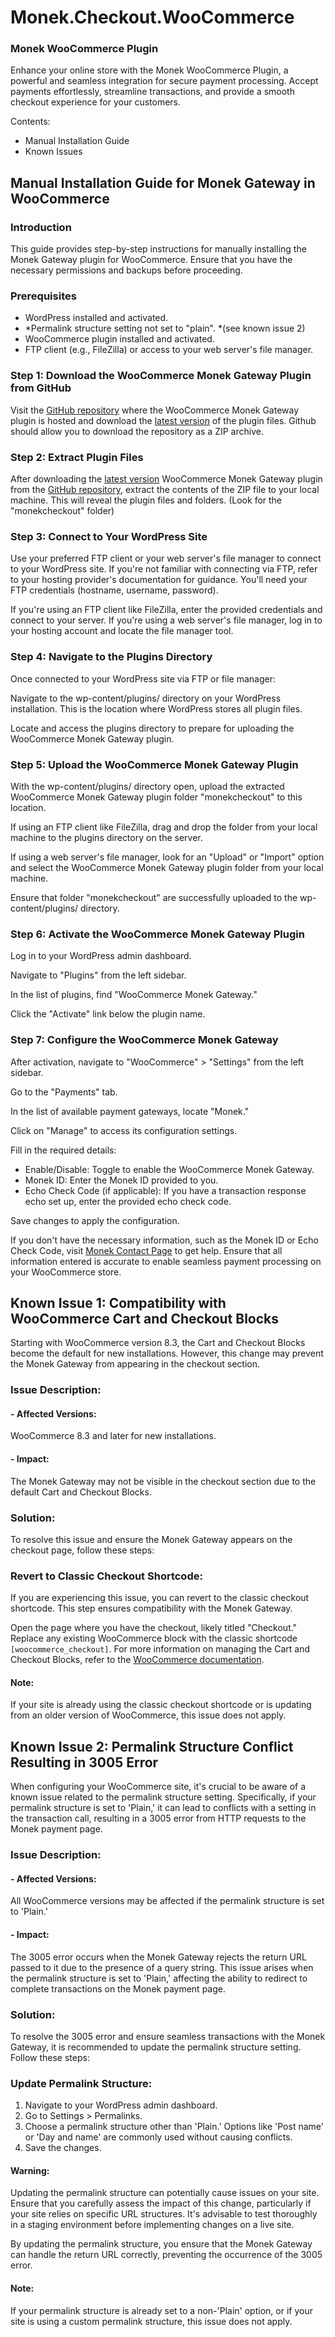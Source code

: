 # Monek.Checkout.WooCommerce
### Monek WooCommerce Plugin

Enhance your online store with the Monek WooCommerce Plugin, a powerful and seamless integration for secure payment processing. Accept payments effortlessly, streamline transactions, and provide a smooth checkout experience for your customers.

Contents:
- Manual Installation Guide
- Known Issues



## Manual Installation Guide for Monek Gateway in WooCommerce

### Introduction
This guide provides step-by-step instructions for manually installing the Monek Gateway plugin for WooCommerce. Ensure that you have the necessary permissions and backups before proceeding.

### Prerequisites
- WordPress installed and activated.
- *Permalink structure setting not set to "plain". *(see known issue 2)
- WooCommerce plugin installed and activated.
- FTP client (e.g., FileZilla) or access to your web server's file manager.

### Step 1: Download the WooCommerce Monek Gateway Plugin from GitHub
Visit the [GitHub repository](https://github.com/monek-ltd/Monek.Checkout.WooCommerce/) where the WooCommerce Monek Gateway plugin is hosted and download the [latest version](https://github.com/monek-ltd/Monek.Checkout.WooCommerce/releases/tag/v1.0.0-beta.1) of the plugin files. Github should allow you to download the repository as a ZIP archive.


### Step 2: Extract Plugin Files
After downloading the [latest version](https://github.com/monek-ltd/Monek.Checkout.WooCommerce/releases/tag/v1.0.0-beta.1) WooCommerce Monek Gateway plugin from the [GitHub repository](https://github.com/monek-ltd/Monek.Checkout.WooCommerce/), extract the contents of the ZIP file to your local machine. This will reveal the plugin files and folders. (Look for the "monekcheckout" folder)


### Step 3: Connect to Your WordPress Site
Use your preferred FTP client or your web server's file manager to connect to your WordPress site. If you're not familiar with connecting via FTP, refer to your hosting provider's documentation for guidance. You'll need your FTP credentials (hostname, username, password).

If you're using an FTP client like FileZilla, enter the provided credentials and connect to your server. If you're using a web server's file manager, log in to your hosting account and locate the file manager tool.


### Step 4: Navigate to the Plugins Directory
Once connected to your WordPress site via FTP or file manager:

Navigate to the wp-content/plugins/ directory on your WordPress installation. This is the location where WordPress stores all plugin files.

Locate and access the plugins directory to prepare for uploading the WooCommerce Monek Gateway plugin.


### Step 5: Upload the WooCommerce Monek Gateway Plugin
With the wp-content/plugins/ directory open, upload the extracted WooCommerce Monek Gateway plugin folder "monekcheckout" to this location.

If using an FTP client like FileZilla, drag and drop the folder from your local machine to the plugins directory on the server.

If using a web server's file manager, look for an "Upload" or "Import" option and select the WooCommerce Monek Gateway plugin folder from your local machine.

Ensure that folder "monekcheckout" are successfully uploaded to the wp-content/plugins/ directory.



### Step 6: Activate the WooCommerce Monek Gateway Plugin
Log in to your WordPress admin dashboard.

Navigate to "Plugins" from the left sidebar.

In the list of plugins, find "WooCommerce Monek Gateway."

Click the "Activate" link below the plugin name.



### Step 7: Configure the WooCommerce Monek Gateway
After activation, navigate to "WooCommerce" > "Settings" from the left sidebar.

Go to the "Payments" tab.

In the list of available payment gateways, locate "Monek."

Click on "Manage" to access its configuration settings.

Fill in the required details:
- Enable/Disable: Toggle to enable the WooCommerce Monek Gateway.
- Monek ID: Enter the Monek ID provided to you.
- Echo Check Code (if applicable): If you have a transaction response echo set up, enter the provided echo check code.

Save changes to apply the configuration.

If you don't have the necessary information, such as the Monek ID or Echo Check Code, visit [Monek Contact Page](https://monek.com/contact) to get help. Ensure that all information entered is accurate to enable seamless payment processing on your WooCommerce store.





## Known Issue 1: Compatibility with WooCommerce Cart and Checkout Blocks
Starting with WooCommerce version 8.3, the Cart and Checkout Blocks become the default for new installations. However, this change may prevent the Monek Gateway from appearing in the checkout section.

### Issue Description:
#### - Affected Versions: 
WooCommerce 8.3 and later for new installations.
#### - Impact: 
The Monek Gateway may not be visible in the checkout section due to the default Cart and Checkout Blocks.
### Solution:
To resolve this issue and ensure the Monek Gateway appears on the checkout page, follow these steps:

### Revert to Classic Checkout Shortcode:

If you are experiencing this issue, you can revert to the classic checkout shortcode. This step ensures compatibility with the Monek Gateway.

Open the page where you have the checkout, likely titled "Checkout."
Replace any existing WooCommerce block with the classic shortcode `[woocommerce_checkout]`.
For more information on managing the Cart and Checkout Blocks, refer to the [WooCommerce documentation](https://woo.com/document/cart-checkout-blocks-status/#section-11).

#### Note: 
If your site is already using the classic checkout shortcode or is updating from an older version of WooCommerce, this issue does not apply.



## Known Issue 2: Permalink Structure Conflict Resulting in 3005 Error

When configuring your WooCommerce site, it's crucial to be aware of a known issue related to the permalink structure setting. Specifically, if your permalink structure is set to 'Plain,' it can lead to conflicts with a setting in the transaction call, resulting in a 3005 error from HTTP requests to the Monek payment page.

### Issue Description:
#### - Affected Versions:
All WooCommerce versions may be affected if the permalink structure is set to 'Plain.'
#### - Impact:
The 3005 error occurs when the Monek Gateway rejects the return URL passed to it due to the presence of a query string. This issue arises when the permalink structure is set to 'Plain,' affecting the ability to redirect to complete transactions on the Monek payment page.

### Solution:
To resolve the 3005 error and ensure seamless transactions with the Monek Gateway, it is recommended to update the permalink structure setting. Follow these steps:

### Update Permalink Structure:

1. Navigate to your WordPress admin dashboard.
2. Go to Settings > Permalinks.
3. Choose a permalink structure other than 'Plain.' Options like 'Post name' or 'Day and name' are commonly used without causing conflicts.
4. Save the changes.

#### Warning:
Updating the permalink structure can potentially cause issues on your site. Ensure that you carefully assess the impact of this change, particularly if your site relies on specific URL structures. It's advisable to test thoroughly in a staging environment before implementing changes on a live site.

By updating the permalink structure, you ensure that the Monek Gateway can handle the return URL correctly, preventing the occurrence of the 3005 error.

#### Note:
If your permalink structure is already set to a non-'Plain' option, or if your site is using a custom permalink structure, this issue does not apply.
